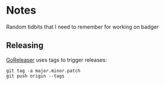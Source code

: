 # Notes

Random tidbits that I need to remember for working on badger


## Releasing

[GoReleaser](https://goreleaser.com/quick-start/) uses tags to trigger releases:
```
git tag -a major.minor.patch
git push origin --tags
```
